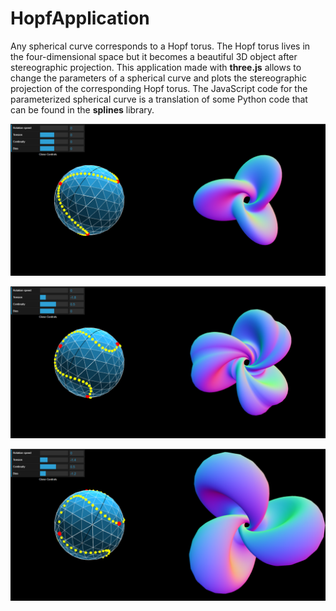 # HopfApplication

Any spherical curve corresponds to a Hopf torus. The Hopf torus lives in the four-dimensional space but it becomes a beautiful 3D object after stereographic projection. This application made with **three.js** allows to change the parameters of a spherical curve and plots the stereographic projection of the corresponding Hopf torus. The JavaScript code for the parameterized spherical curve is a translation of some Python code that can be found in the **splines** library.  

![](https://raw.githubusercontent.com/stla/HopfApplication/main/screenshots/screenshot1.png)

![](https://raw.githubusercontent.com/stla/HopfApplication/main/screenshots/screenshot2.png)

![](https://raw.githubusercontent.com/stla/HopfApplication/main/screenshots/screenshot3.png)
